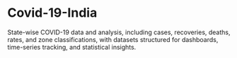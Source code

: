 # Covid-19-India
State-wise COVID-19 data and analysis, including cases, recoveries, deaths, rates, and zone classifications, with datasets structured for dashboards, time-series tracking, and statistical insights.
